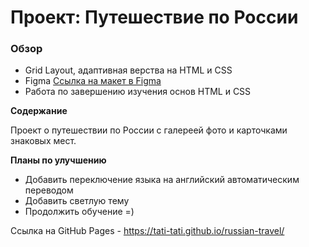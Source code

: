 # Проект: Путешествие по России

### Обзор
* Grid Layout, адаптивная верства на HTML и CSS
* Figma [Ссылка на макет в Figma](https://www.figma.com/file/5S2WSbEFL6awjVWJ0NWL8Q/Sprint-3_-Russia-_-desktop-mobile?node-id=28503%3A0)
* Работа по завершению изучения основ HTML и CSS

**Содержание**

Проект о путешествии по России с галереей фото и карточками знаковых мест.


**Планы по улучшению**

* Добавить переключение языка на английский автоматическим переводом
* Добавить светлую тему
* Продолжить обучение =)

Ссылка на GitHub Pages - 
https://tati-tati.github.io/russian-travel/
